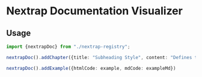 # Nextrap Documentation Visualizer



## Usage

```typescript
import {nextrapDoc} from "./nextrap-registry";

nextrapDoc().addChapter({title: "Subheading Style", content: "Defines the font style for the website."})

nextrapDoc().addExample({htmlCode: example, mdCode: exampleMd})

```


